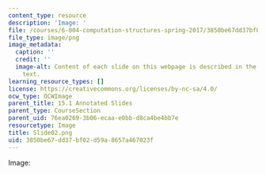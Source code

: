 ```yaml
---
content_type: resource
description: 'Image: '
file: /courses/6-004-computation-structures-spring-2017/3850be67dd37bf02d59a8657a467023f_Slide02.png
file_type: image/png
image_metadata:
  caption: ''
  credit: ''
  image-alt: Content of each slide on this webpage is described in the surrounding
    text.
learning_resource_types: []
license: https://creativecommons.org/licenses/by-nc-sa/4.0/
ocw_type: OCWImage
parent_title: 15.1 Annotated Slides
parent_type: CourseSection
parent_uid: 76ea0269-3b06-ecaa-e0bb-d8ca4be4bb7e
resourcetype: Image
title: Slide02.png
uid: 3850be67-dd37-bf02-d59a-8657a467023f
---
```

Image: 